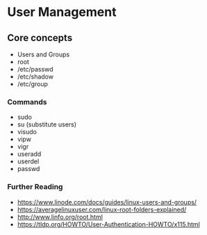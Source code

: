 # User Management

## Core concepts

- Users and Groups
- root
- /etc/passwd
- /etc/shadow
- /etc/group

### Commands

- sudo
- su (substitute users)
- visudo
- vipw
- vigr
- useradd
- userdel
- passwd

### Further Reading

- https://www.linode.com/docs/guides/linux-users-and-groups/
- https://averagelinuxuser.com/linux-root-folders-explained/
- http://www.linfo.org/root.html
- https://tldp.org/HOWTO/User-Authentication-HOWTO/x115.html